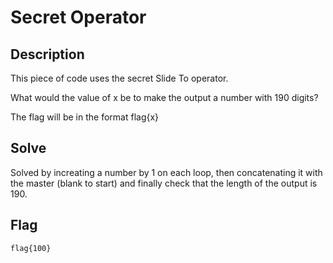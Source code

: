 # Secret Operator

## Description

This piece of code uses the secret Slide To operator.

What would the value of x be to make the output a number with 190 digits?

The flag will be in the format flag{x}

## Solve 
Solved by increating a number by 1 on each loop, then concatenating it with the master (blank to start) and finally check that the length of the output is 190. 

## Flag
```
flag{100}
``` 
